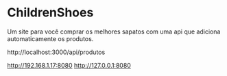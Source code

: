 # ChildrenShoes
Um site para você comprar os melhores sapatos com uma api que adiciona automaticamente os produtos.

http://localhost:3000/api/produtos

http://192.168.1.17:8080
http://127.0.0.1:8080
